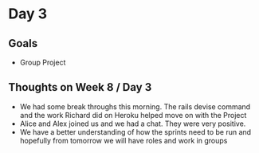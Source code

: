 # Day 3

## Goals
* Group Project

## Thoughts on Week 8 / Day 3
* We had some break throughs this morning. The rails devise command and the work Richard did on Heroku helped move on with the Project
* Alice and Alex joined us and we had a chat. They were very positive.
* We have a better understanding of how the sprints need to be run and hopefully from tomorrow we will have roles and work in groups

